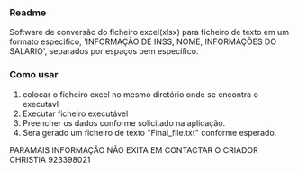###   Readme ######

Software de conversão do ficheiro excel(xlsx) para ficheiro de texto em um formato especifico, 'INFORMAÇÃO DE INSS, NOME, INFORMAÇÕES DO SALARIO', separados por espaços bem específico.

###  Como usar  ###
1. colocar o ficheiro excel no mesmo diretório onde se encontra o executavl
2. Executar  ficheiro executável
3. Preencher os dados conforme solicitado na aplicação.
4. Sera gerado um ficheiro de texto "Final_file.txt" conforme esperado.


PARAMAIS INFORMAÇÃO NÃO EXITA EM CONTACTAR O CRIADOR CHRISTIA 923398021

